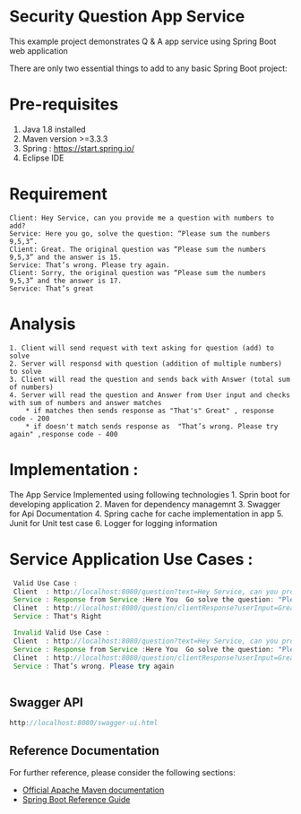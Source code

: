 # Security Question App Service 
This example project demonstrates Q & A app service using Spring Boot web application

There are only two essential things to add to any basic Spring Boot project:

# Pre-requisites
1. Java 1.8 installed
2. Maven version >=3.3.3
3. Spring  : https://start.spring.io/  
4. Eclipse IDE  


# Requirement 
	Client: Hey Service, can you provide me a question with numbers to add?
	Service: Here you go, solve the question: “Please sum the numbers 9,5,3”.
	Client: Great. The original question was “Please sum the numbers 9,5,3” and the answer is 15.
	Service: That’s wrong. Please try again.
	Client: Sorry, the original question was “Please sum the numbers 9,5,3” and the answer is 17.
	Service: That’s great

# Analysis
  	1. Client will send request with text asking for question (add) to solve
   	2. Server will responsd with question (addition of multiple numbers) to solve
   	3. Client will read the question and sends back with Answer (total sum of numbers)
  	4. Server will read the question and Answer from User input and checks with sum of numbers and answer matches
      	* if matches then sends response as "That's" Great" , response code - 200
      	* if doesn't match sends response as  "That’s wrong. Please try again" ,response code - 400

# Implementation :
  The App Service Implemented using following technologies
        1. Sprin boot  for developing application
	2. Maven for dependency managemnt
	3. Swagger for Api Documentation
	4. Spring cache for cache implementation in app
	5. Junit for Unit test case
	6. Logger for logging information
   

# Service Application  Use Cases : 
```java
 Valid Use Case :
 Client  : http://localhost:8080/question?text=Hey Service, can you provide me a question with numbers to add?
 Service : Response from Service :Here You  Go solve the question: "Please sum the numbers 15,6" 
 Clinet  : http://localhost:8080/question/clientResponse?userInput=Great. The original question was "Please sum the numbers 15,6" and the answer is 21.
 Service : That's Right

 Invalid Valid Use Case :
 Client  : http://localhost:8080/question?text=Hey Service, can you provide me a question with numbers to add?
 Service : Response from Service :Here You  Go solve the question: "Please sum the numbers 15,6" 
 Clinet  : http://localhost:8080/question/clientResponse?userInput=Great. The original question was "Please sum the numbers 15,6" and the answer is 22.
 Service : That’s wrong. Please try again
   
```
    
## Swagger API 
```java
http://localhost:8080/swagger-ui.html
```


## Reference Documentation
For further reference, please consider the following sections: 
* [Official Apache Maven documentation](https://maven.apache.org/guides/index.html)
* [Spring Boot Reference Guide](https://docs.spring.io/spring-boot/docs/2.5.6/reference/html/)

